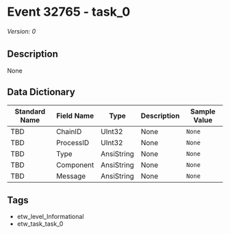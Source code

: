 # Event 32765 - task_0
###### Version: 0

## Description
None

## Data Dictionary
|Standard Name|Field Name|Type|Description|Sample Value|
|---|---|---|---|---|
|TBD|ChainID|UInt32|None|`None`|
|TBD|ProcessID|UInt32|None|`None`|
|TBD|Type|AnsiString|None|`None`|
|TBD|Component|AnsiString|None|`None`|
|TBD|Message|AnsiString|None|`None`|

## Tags
* etw_level_Informational
* etw_task_task_0